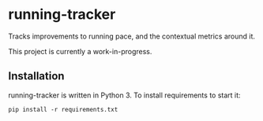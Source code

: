 # running-tracker
Tracks improvements to running pace, and the contextual metrics around it.

This project is currently a work-in-progress.

## Installation
running-tracker is written in Python 3. To install requirements to start it:

```
pip install -r requirements.txt
```